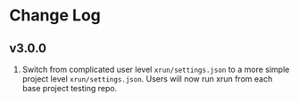 # Change Log

## v3.0.0
1. Switch from complicated user level `xrun/settings.json` to a more simple project level `xrun/settings.json`. Users will now run xrun from each base  project testing repo.